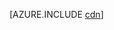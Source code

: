 <properties linkid="dev-net-common-tasks-cdn" urlDisplayName="CDN" pageTitle="How to use CDN - Azure feature guide" metaKeywords="Azure CDN, Azure CDN, Azure blobs, Azure caching, Azure add-ons, CDN, CDN加速, CDN服务, 主流CDN, 多场景加速, 免费CDN, CDN网站加速, 网站加速, 网页加速, 静态加速, 下载加速, VOD加速, 流媒体直播加速, 云服务,  存储账户,缓存刷新, 回源, 云加速, 加速效果, 节点, 流量, CNAME, 带宽, 网速, 防盗链,https加速, 低成本带宽, 访问加速, CDN缓存, 存储账户, 云服务, 网站, 媒体服务, ICP备案号, ICP编号, ICP, 缓存刷新, 内容预取, 日志下载, CDN帮助文档, CDN技术文档" description="Learn how to use the Azure Content Delivery Network (CDN) to deliver high-bandwidth content by caching blobs and static content." metaCanonical="" services="" documentationCenter=".NET" title="" authors="" solutions="" manager="" editor="" />
<tags ms.service="cdn"
    ms.date=""
    wacn.date="12/28/2015"
    />

[AZURE.INCLUDE [cdn](../includes/cdn.md)]

  [cdn]: ../includes/cdn.md
